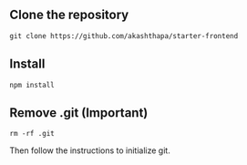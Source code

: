 ## Clone the repository

```
git clone https://github.com/akashthapa/starter-frontend
```

## Install

```
npm install
```

## Remove .git (Important)

```
rm -rf .git
```

Then follow the instructions to initialize git.
